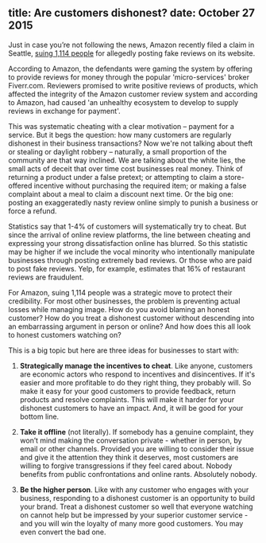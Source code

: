 title: Are customers dishonest?
date: October 27 2015
---
Just in case you’re not following the news, Amazon recently filed a claim in Seattle, [suing 1,114 people](http://news.sky.com/story/1571496/amazon-sues-1114-fake-reviewers-for-hire) for allegedly posting fake reviews on its website.

According to Amazon, the defendants were gaming the system by offering to provide reviews for money through the popular 'micro-services' broker Fiverr.com. Reviewers promised to write positive reviews of products, which affected the integrity of the Amazon customer review system and according to Amazon, had caused 'an unhealthy ecosystem to develop to supply reviews in exchange for payment'.

This was systematic cheating with a clear motivation – payment for a service. But it begs the question: how many customers are regularly dishonest in their business transactions?  Now we're not talking about theft or stealing or daylight robbery – naturally, a small proportion of the community are that way inclined. We are talking about the white lies, the small acts of deceit that over time cost businesses real money. Think of returning a product under a false pretext; or attempting to claim a store-offered incentive without purchasing the required item; or making a false complaint about a meal to claim a discount next time. Or the big one: posting an exaggeratedly nasty review online simply to punish a business or force a refund.

Statistics say that 1-4% of customers will systematically try to cheat. But since the arrival of online review platforms, the line between cheating and expressing your strong dissatisfaction online has blurred. So this statistic may be higher if we include the vocal minority who intentionally manipulate businesses through posting extremely bad reviews. Or those who are paid to post fake reviews. Yelp, for example, estimates that 16% of restaurant reviews are fraudulent.

For Amazon, suing 1,114 people was a strategic move to protect their credibility. For most other businesses, the problem is preventing actual losses while managing image. How do you avoid blaming an honest customer? How do you treat a dishonest customer without descending into an embarrassing argument in person or online? And how does this all look to honest customers watching on?

This is a big topic but here are three ideas for businesses to start with:

1. **Strategically manage the incentives to cheat**. Like anyone, customers are economic actors who respond to incentives and disincentives. If it's easier and more profitable to do they right thing, they probably will. So make it easy for your good customers to provide feedback, return products and resolve complaints. This will make it harder for your dishonest customers to have an impact. And, it will be good for your bottom line.

2. **Take it offline** (not literally). If somebody has a genuine complaint, they won’t mind making the conversation private - whether in person, by email or other channels. Provided you are willing to consider their issue and give it the attention they think it deserves, most customers are willing to forgive transgressions if they feel cared about. Nobody benefits from public confrontations and online rants. Absolutely nobody.

3. **Be the higher person**. Like with any customer who engages with your business, responding to a dishonest customer is an opportunity to build your brand. Treat a dishonest customer so well that everyone watching on cannot help but be impressed by your superior customer service - and you will win the loyalty of many more good customers. You may even convert the bad one.